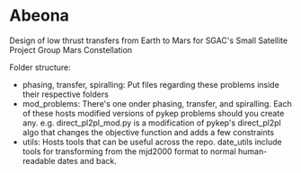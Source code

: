 # Abeona
Design of low thrust transfers from Earth to Mars for SGAC's Small Satellite Project Group Mars Constellation

Folder structure:
- phasing, transfer, spiralling: Put files regarding these problems inside their respective folders
- mod_problems: There's one onder phasing, transfer, and spiralling. Each of these hosts modified versions of pykep problems should you create any. e.g. direct_pl2pl_mod.py is a modification of pykep's direct_pl2pl algo that changes the objective function and adds a few constraints
- utils: Hosts tools that can be useful across the repo. date_utils include tools for transforming from the mjd2000 format to normal human-readable dates and back.
